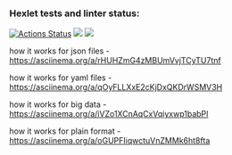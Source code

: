 ### Hexlet tests and linter status:
[![Actions Status](https://github.com/barcelona2004/python-project-50/workflows/hexlet-check/badge.svg)](https://github.com/barcelona2004/python-project-50/actions)
<a href="https://codeclimate.com/github/barcelona2004/python-project-50/maintainability"><img src="https://api.codeclimate.com/v1/badges/f34c62de24c688f9a7ce/maintainability" /></a>
<a href="https://codeclimate.com/github/barcelona2004/python-project-50/test_coverage"><img src="https://api.codeclimate.com/v1/badges/f34c62de24c688f9a7ce/test_coverage" /></a>

how it works for json files - https://asciinema.org/a/rHUHZmG4zMBUmVvjTCyTU7tnf

how it works for yaml files - https://asciinema.org/a/qOyFLLXxE2cKjDxQKDrWSMV3H

how it works for big data - https://asciinema.org/a/iVZo1XCnAqCxVqiyxwp1babPl

how it works for plain format - https://asciinema.org/a/oGUPFIiqwctuVnZMMk6ht8fta